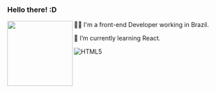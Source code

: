 ### Hello there! :D

<div>
<img align=left src="https://user-images.githubusercontent.com/86322489/159967358-8e245b48-ee91-4130-afbf-6ba545924985.gif" width="150" height="150" />
  <p> 👩‍💻 I'm a front-end Developer working in Brazil.</p>
  <p> 📖 I’m currently learning React.</p>
</div>

![HTML5](https://img.shields.io/badge/html5-%23E34F26.svg?style=for-the-badge&logo=html5&logoColor=white)

    





